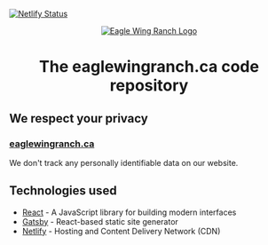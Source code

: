 [![Netlify Status](https://api.netlify.com/api/v1/badges/8ce1fadc-4948-45de-8043-64f18beb9d50/deploy-status)](https://app.netlify.com/sites/eaglewingranch/deploys)

<p align="center">
<a href="https://eaglewingranch.ca">
<img alt="Eagle Wing Ranch Logo" src="./src/components/Header/eagleWingRanchLogo.svg" />
</a>
<h1 align="center">
The eaglewingranch.ca code repository
</h1>
</p>

## We respect your privacy

### [eaglewingranch.ca](https://eaglewingranch.ca)
We don't track any personally identifiable data on our website.

## Technologies used

* [React](https://reactjs.org) - A JavaScript library for building modern interfaces
* [Gatsby](https://gatsbyjs.com) - React-based static site generator
* [Netlify](https://www.netlify.com) - Hosting and Content Delivery Network (CDN)
